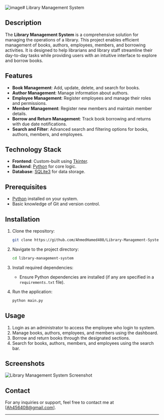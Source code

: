 ![image](https://github.com/user-attachments/assets/376f9835-3749-4e62-b338-deebcd87e8af)# Library Management System

## Description
The **Library Management System** is a comprehensive solution for managing the operations of a library. This project enables efficient management of books, authors, employees, members, and borrowing activities. It is designed to help librarians and library staff streamline their day-to-day tasks while providing users with an intuitive interface to explore and borrow books.

## Features
- **Book Management**: Add, update, delete, and search for books.
- **Author Management**: Manage information about authors.
- **Employee Management**: Register employees and manage their roles and permissions.
- **Member Management**: Register new members and maintain member details.
- **Borrow and Return Management**: Track book borrowing and returns with due date notifications.
- **Search and Filter**: Advanced search and filtering options for books, authors, members, and employees.

## Technology Stack
- **Frontend**: Custom-built using [Tkinter](https://docs.python.org/3/library/tkinter.html).
- **Backend**: [Python](https://www.python.org/) for core logic.
- **Database**: [SQLite3](https://www.sqlite.org/index.html) for data storage.

## Prerequisites
- [Python](https://www.python.org/) installed on your system.
- Basic knowledge of Git and version control.

## Installation

1. Clone the repository:
    ```bash
    git clone https://github.com/AhmedHamed408/Library-Management-System.git
    ```

2. Navigate to the project directory:
    ```bash
    cd library-management-system
    ```

3. Install required dependencies:
    - Ensure Python dependencies are installed (if any are specified in a `requirements.txt` file).

4. Run the application:
    ```bash
    python main.py
    ```

## Usage
1. Login as an administrator to access the employee who login to system.
2. Manage books, authors, employees, and members using the dashboard.
3. Borrow and return books through the designated sections.
4. Search for books, authors, members, and employees using the search bar.


## Screenshots
![Library Management System Screenshot](https://github.com/user-attachments/assets/9460154d-0d81-42dc-8158-db457c443cac)




## Contact
For any inquiries or support, feel free to contact me at [Ah456408@gmail.com].

---
